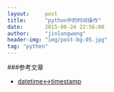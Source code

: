 ```yaml
---
layout:     post
title:      "python中的时间操作"
date:       2015-06-24 22:56:00
author:     "jinlongwang"
header-img: "img/post-bg-05.jpg"
tag: "python"
---
```

###参考文章
  * [datetime<->timestamp](http://blog.jmoz.co.uk/python-convert-datetime-to-timestamp/)
